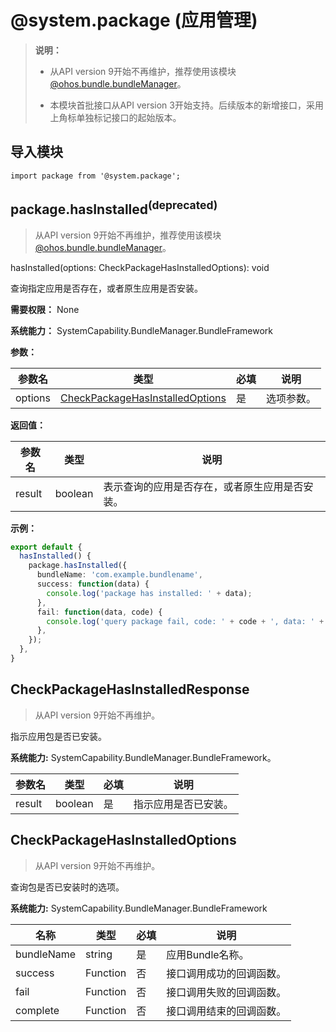 # @system.package (应用管理)


> **说明：**
>
> - 从API version 9开始不再维护，推荐使用该模块[@ohos.bundle.bundleManager](js-apis-bundleManager.md)。
>
> - 本模块首批接口从API version 3开始支持。后续版本的新增接口，采用上角标单独标记接口的起始版本。


## 导入模块


```
import package from '@system.package';
```


## package.hasInstalled<sup>(deprecated)</sup>
> 从API version 9开始不再维护，推荐使用该模块[@ohos.bundle.bundleManager](js-apis-bundleManager.md)。

hasInstalled(options: CheckPackageHasInstalledOptions): void

查询指定应用是否存在，或者原生应用是否安装。

**需要权限：** None

**系统能力：** SystemCapability.BundleManager.BundleFramework

**参数：**

| 参数名 | 类型 | 必填 | 说明 |
| -------- | -------- | -------- | -------- |
|options | [CheckPackageHasInstalledOptions](#checkpackagehasinstalledoptions) | 是 | 选项参数。 |

**返回值：**

| 参数名 | 类型 | 说明 |
| -------- | -------- | -------- |
| result | boolean | 表示查询的应用是否存在，或者原生应用是否安装。 |

**示例：**

``` ts
export default {
  hasInstalled() {
    package.hasInstalled({
      bundleName: 'com.example.bundlename',
      success: function(data) {
        console.log('package has installed: ' + data);
      },
      fail: function(data, code) {
        console.log('query package fail, code: ' + code + ', data: ' + data);
      },
    });
  },
}
```

## CheckPackageHasInstalledResponse

> 从API version 9开始不再维护。

指示应用包是否已安装。

**系统能力:** SystemCapability.BundleManager.BundleFramework。

| 参数名 | 类型 | 必填 | 说明 |
| -------- | -------- | -------- | -------- |
|result | boolean | 是 | 指示应用是否已安装。 |

## CheckPackageHasInstalledOptions

> 从API version 9开始不再维护。

查询包是否已安装时的选项。

**系统能力:** SystemCapability.BundleManager.BundleFramework

| 名称 | 类型 | 必填 | 说明 |
| -------- | -------- | -------- | -------- |
| bundleName | string | 是 | 应用Bundle名称。 |
| success | Function | 否 | 接口调用成功的回调函数。 |
| fail | Function | 否 | 接口调用失败的回调函数。 |
| complete | Function | 否 | 接口调用结束的回调函数。 |